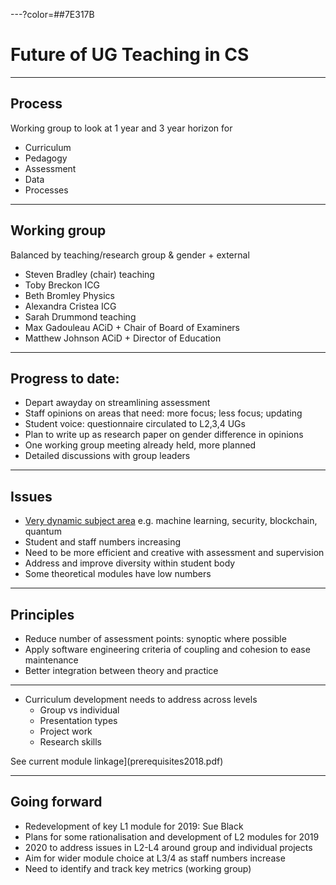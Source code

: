 ---?color=##7E317B

# Future of UG Teaching in CS

---

## Process

Working group to look at 1 year and 3 year horizon for

- Curriculum
- Pedagogy
- Assessment
- Data
- Processes

---

## Working group

Balanced by teaching/research group & gender + external

- Steven Bradley (chair) teaching
- Toby Breckon ICG
- Beth Bromley Physics
- Alexandra Cristea ICG
- Sarah Drummond teaching
- Max Gadouleau ACiD + Chair of Board of Examiners
- Matthew Johnson ACiD + Director of Education

---

## Progress to date:

- Depart awayday on streamlining assessment
- Staff opinions on areas that need: more focus; less focus; updating 
- Student voice: questionnaire circulated to L2,3,4 UGs
- Plan to write up as research paper on gender difference in opinions
- One working group meeting already held, more planned
- Detailed discussions with group leaders

---

## Issues

- [Very dynamic subject area](https://www.gartner.com/smarterwithgartner/5-trends-emerge-in-gartner-hype-cycle-for-emerging-technologies-2018/) e.g. machine learning, security, blockchain, quantum
- Student and staff numbers increasing
- Need to be more efficient and creative with assessment and supervision
- Address and improve diversity within student body
- Some theoretical modules have low numbers

---

## Principles

- Reduce number of assessment points: synoptic where possible
- Apply software engineering criteria of coupling and cohesion to ease maintenance
- Better integration between theory and practice


---

- Curriculum development needs to address across levels
   - Group vs individual
   - Presentation types
   - Project work
   - Research skills

See current module linkage](prerequisites2018.pdf)

---

## Going forward

- Redevelopment of key L1 module for 2019: Sue Black
- Plans for some rationalisation and development of L2 modules for 2019
- 2020 to address issues in L2-L4 around group and individual projects
- Aim for wider module choice at L3/4 as staff numbers increase
- Need to identify and track key metrics (working group)
